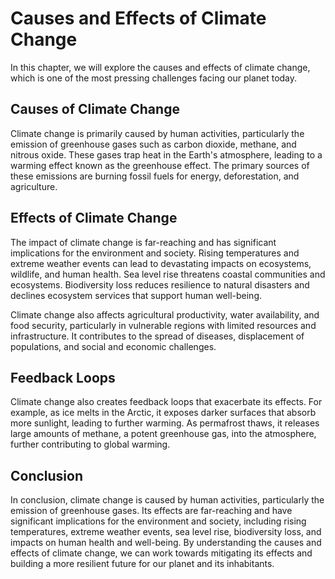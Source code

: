Causes and Effects of Climate Change
=========================================================================

In this chapter, we will explore the causes and effects of climate change, which is one of the most pressing challenges facing our planet today.

Causes of Climate Change
------------------------

Climate change is primarily caused by human activities, particularly the emission of greenhouse gases such as carbon dioxide, methane, and nitrous oxide. These gases trap heat in the Earth's atmosphere, leading to a warming effect known as the greenhouse effect. The primary sources of these emissions are burning fossil fuels for energy, deforestation, and agriculture.

Effects of Climate Change
-------------------------

The impact of climate change is far-reaching and has significant implications for the environment and society. Rising temperatures and extreme weather events can lead to devastating impacts on ecosystems, wildlife, and human health. Sea level rise threatens coastal communities and ecosystems. Biodiversity loss reduces resilience to natural disasters and declines ecosystem services that support human well-being.

Climate change also affects agricultural productivity, water availability, and food security, particularly in vulnerable regions with limited resources and infrastructure. It contributes to the spread of diseases, displacement of populations, and social and economic challenges.

Feedback Loops
--------------

Climate change also creates feedback loops that exacerbate its effects. For example, as ice melts in the Arctic, it exposes darker surfaces that absorb more sunlight, leading to further warming. As permafrost thaws, it releases large amounts of methane, a potent greenhouse gas, into the atmosphere, further contributing to global warming.

Conclusion
----------

In conclusion, climate change is caused by human activities, particularly the emission of greenhouse gases. Its effects are far-reaching and have significant implications for the environment and society, including rising temperatures, extreme weather events, sea level rise, biodiversity loss, and impacts on human health and well-being. By understanding the causes and effects of climate change, we can work towards mitigating its effects and building a more resilient future for our planet and its inhabitants.
